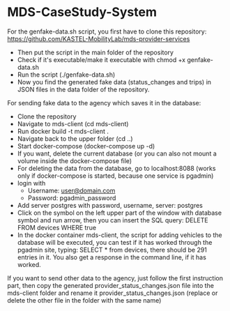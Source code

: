 # MDS-CaseStudy-System

For the genfake-data.sh script, you first have to clone this repository:  
https://github.com/KASTEL-MobilityLab/mds-provider-services  

  * Then put the script in the main folder of the repository
  * Check if it's executable/make it executable with chmod +x genfake-data.sh
  * Run the script (./genfake-data.sh)
  * Now you find the generated fake data (status_changes and trips) in JSON files in the data folder of the repository. 
  
  
For sending fake data to the agency which saves it in the database:
  * Clone the repository
  * Navigate to mds-client (cd mds-client)
  * Run docker build -t mds-client .
  * Navigate back to the upper folder (cd ..)
  * Start docker-compose (docker-compose up -d)
  * If you want, delete the current database (or you can also not mount a volume inside the docker-compose file)
  * For deleting the data from the database, go to localhost:8088 (works only if docker-compose is started, because one service is pgadmin)
  * login with 
    * Username: user@domain.com
    * Password: pgadmin_password
  * Add server postgres with password, username, server: postgres
  * Click on the symbol on the left upper part of the window with database symbol and run arrow, then you can insert the SQL query:
  DELETE FROM devices WHERE true
  * In the docker container mds-client, the script for adding vehicles to the database will be executed, you can test if it has worked through the pgadmin site, typing: SELECT * from devices, there should be 291 entries in it. You also get a response in the command line, if it has worked.
  
If you want to send other data to the agency, just follow the first instruction part, then copy the generated provider_status_changes.json file into the mds-client folder and rename it provider_status_changes.json (replace or delete the other file in the folder with the same name)
  
  
